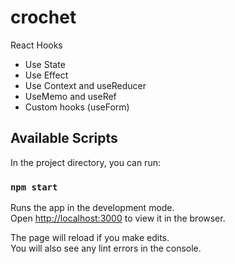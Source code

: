 # crochet
React Hooks

- Use State
- Use Effect
- Use Context and useReducer
- UseMemo and useRef
- Custom hooks (useForm)

## Available Scripts

In the project directory, you can run:

### `npm start`

Runs the app in the development mode.\
Open [http://localhost:3000](http://localhost:3000) to view it in the browser.

The page will reload if you make edits.\
You will also see any lint errors in the console.


